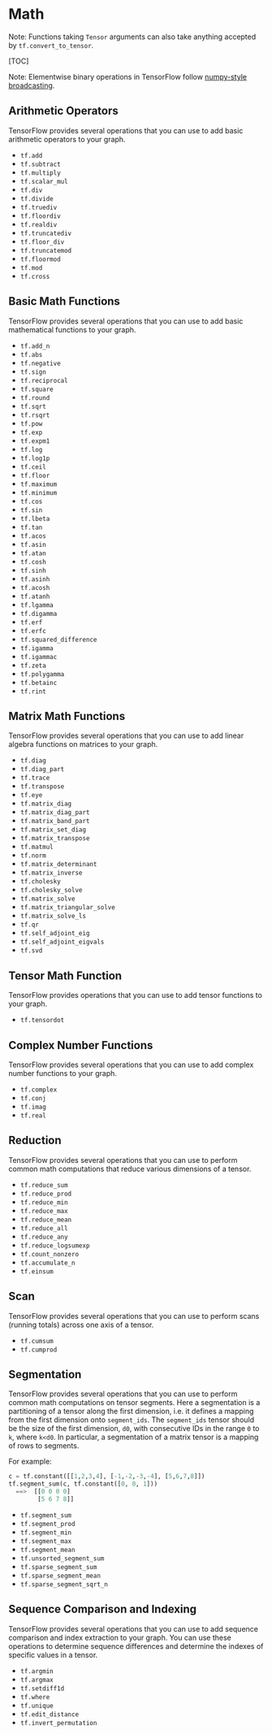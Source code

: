 # Math

Note: Functions taking `Tensor` arguments can also take anything accepted by
`tf.convert_to_tensor`.

[TOC]

Note: Elementwise binary operations in TensorFlow follow [numpy-style
broadcasting](http://docs.scipy.org/doc/numpy/user/basics.broadcasting.html).

## Arithmetic Operators

TensorFlow provides several operations that you can use to add basic arithmetic
operators to your graph.

*   `tf.add`
*   `tf.subtract`
*   `tf.multiply`
*   `tf.scalar_mul`
*   `tf.div`
*   `tf.divide`
*   `tf.truediv`
*   `tf.floordiv`
*   `tf.realdiv`
*   `tf.truncatediv`
*   `tf.floor_div`
*   `tf.truncatemod`
*   `tf.floormod`
*   `tf.mod`
*   `tf.cross`

## Basic Math Functions

TensorFlow provides several operations that you can use to add basic
mathematical functions to your graph.

*   `tf.add_n`
*   `tf.abs`
*   `tf.negative`
*   `tf.sign`
*   `tf.reciprocal`
*   `tf.square`
*   `tf.round`
*   `tf.sqrt`
*   `tf.rsqrt`
*   `tf.pow`
*   `tf.exp`
*   `tf.expm1`
*   `tf.log`
*   `tf.log1p`
*   `tf.ceil`
*   `tf.floor`
*   `tf.maximum`
*   `tf.minimum`
*   `tf.cos`
*   `tf.sin`
*   `tf.lbeta`
*   `tf.tan`
*   `tf.acos`
*   `tf.asin`
*   `tf.atan`
*   `tf.cosh`
*   `tf.sinh`
*   `tf.asinh`
*   `tf.acosh`
*   `tf.atanh`
*   `tf.lgamma`
*   `tf.digamma`
*   `tf.erf`
*   `tf.erfc`
*   `tf.squared_difference`
*   `tf.igamma`
*   `tf.igammac`
*   `tf.zeta`
*   `tf.polygamma`
*   `tf.betainc`
*   `tf.rint`

## Matrix Math Functions

TensorFlow provides several operations that you can use to add linear algebra
functions on matrices to your graph.

*   `tf.diag`
*   `tf.diag_part`
*   `tf.trace`
*   `tf.transpose`
*   `tf.eye`
*   `tf.matrix_diag`
*   `tf.matrix_diag_part`
*   `tf.matrix_band_part`
*   `tf.matrix_set_diag`
*   `tf.matrix_transpose`
*   `tf.matmul`
*   `tf.norm`
*   `tf.matrix_determinant`
*   `tf.matrix_inverse`
*   `tf.cholesky`
*   `tf.cholesky_solve`
*   `tf.matrix_solve`
*   `tf.matrix_triangular_solve`
*   `tf.matrix_solve_ls`
*   `tf.qr`
*   `tf.self_adjoint_eig`
*   `tf.self_adjoint_eigvals`
*   `tf.svd`


## Tensor Math Function

TensorFlow provides operations that you can use to add tensor functions to your
graph.

*   `tf.tensordot`


## Complex Number Functions

TensorFlow provides several operations that you can use to add complex number
functions to your graph.

*   `tf.complex`
*   `tf.conj`
*   `tf.imag`
*   `tf.real`


## Reduction

TensorFlow provides several operations that you can use to perform
common math computations that reduce various dimensions of a tensor.

*   `tf.reduce_sum`
*   `tf.reduce_prod`
*   `tf.reduce_min`
*   `tf.reduce_max`
*   `tf.reduce_mean`
*   `tf.reduce_all`
*   `tf.reduce_any`
*   `tf.reduce_logsumexp`
*   `tf.count_nonzero`
*   `tf.accumulate_n`
*   `tf.einsum`

## Scan

TensorFlow provides several operations that you can use to perform scans
(running totals) across one axis of a tensor.

*   `tf.cumsum`
*   `tf.cumprod`

## Segmentation

TensorFlow provides several operations that you can use to perform common
math computations on tensor segments.
Here a segmentation is a partitioning of a tensor along
the first dimension, i.e. it  defines a mapping from the first dimension onto
`segment_ids`. The `segment_ids` tensor should be the size of
the first dimension, `d0`, with consecutive IDs in the range `0` to `k`,
where `k<d0`.
In particular, a segmentation of a matrix tensor is a mapping of rows to
segments.

For example:

```python
c = tf.constant([[1,2,3,4], [-1,-2,-3,-4], [5,6,7,8]])
tf.segment_sum(c, tf.constant([0, 0, 1]))
  ==>  [[0 0 0 0]
        [5 6 7 8]]
```

*   `tf.segment_sum`
*   `tf.segment_prod`
*   `tf.segment_min`
*   `tf.segment_max`
*   `tf.segment_mean`
*   `tf.unsorted_segment_sum`
*   `tf.sparse_segment_sum`
*   `tf.sparse_segment_mean`
*   `tf.sparse_segment_sqrt_n`


## Sequence Comparison and Indexing

TensorFlow provides several operations that you can use to add sequence
comparison and index extraction to your graph. You can use these operations to
determine sequence differences and determine the indexes of specific values in
a tensor.

*   `tf.argmin`
*   `tf.argmax`
*   `tf.setdiff1d`
*   `tf.where`
*   `tf.unique`
*   `tf.edit_distance`
*   `tf.invert_permutation`
